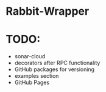 # Rabbit-Wrapper

# TODO: 
   * sonar-cloud 
   * decorators after RPC functionality
   * GitHub packages for versioning
   * examples section 
   * GitHub Pages